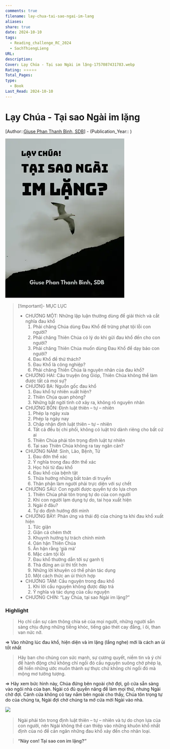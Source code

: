 ```yaml
---
comments: true
filename: lay-chua-tai-sao-ngai-im-lang
aliases:
share: true
date: 2024-10-10
tags:
  - Reading_challenge_RC_2024
  - SachThiengLieng
URL:
description:
Cover: Lạy Chúa - Tại sao Ngài im lặng-1757087431783.webp
Rating: ⭐⭐⭐⭐⭐
Total_Pages:
type:
  - Book
Last_Read: 2024-10-10
---
```

# Lạy Chúa - Tại sao Ngài im lặng  
[Author::[Giuse Phan Thanh Bình, SDB](Giuse%20Phan%20Thanh%20B%C3%ACnh,%20SDB.md)] - (Publication_Year:: )  
  
![Lạy Chúa - Tại sao Ngài im lặng-1757087431783.webp](../assets/img/L%E1%BA%A1y%20Ch%C3%BAa%20-%20T%E1%BA%A1i%20sao%20Ng%C3%A0i%20im%20l%E1%BA%B7ng-1757087431783.webp)  
  
> [!important]- MỤC LỤC  
> - CHƯƠNG MỘT: Những lập luận thường dùng để giải thích và cắt nghĩa đau khổ   
> 	1. Phải chăng Chúa dùng Đau Khổ để trừng phạt tội lỗi con người?  
> 	2. Phải chăng Thiên Chúa có lý do khi gửi đau khổ đến cho con người?  
> 	3. Phải chăng Thiên Chúa muốn dùng Đau Khổ để dạy bảo con người?  
> 	4. Đau Khổ để thử thách?  
> 	5. Đau Khổ là công nghiệp?  
> 	6. Phải chăng Thiên Chúa là nguyên nhân của đau khổ?  
> - CHƯƠNG HAI: Câu truyện ông Gióp, Thiên Chúa không thể làm được tất cả mọi sự?  
> - CHƯƠNG BA: Nguồn gốc đau khổ  
> 	1. Đau khổ tự nhiên xuất hiện?  
> 	2. Thiên Chúa quan phòng?  
> 	3. Những bất ngời tình cờ xảy ra, không rõ nguyên nhân  
> - CHƯƠNG BỐN: Định luật thiên – tự – nhiên  
> 	1. Phép lạ ngày xưa  
> 	2. Phép lạ ngày nay  
> 	3. Chấp nhận định luật thiên – tự – nhiên  
> 	4. Tất cả đều bị chi phối, không có luật trừ dành riêng cho bất cứ ai  
> 	5. Thiên Chúa phải tôn trọng định luật tự nhiên  
> 	6. Tại sao Thiên Chúa không ra tay ngăn cản?  
> - CHƯƠNG NĂM: Sinh, Lão, Bệnh, Tử  
> 	1. Đau đớn thể xác  
> 	2. Ý nghĩa trong đau đớn thể xác  
> 	3. Học hỏi từ đau khổ  
> 	4. Đau khổ của bệnh tật  
> 	5. Thừa hưởng những bất toàn di truyền  
> 	6. Thân phận làm người phải trực diện với sự chết  
> - CHƯƠNG SÁU: Con người được quyền tự do lựa chọn  
> 	1. Thiên Chúa phải tôn trọng tự do của con người  
> 	2. Khi con người lạm dụng tự do, tai họa xuất hiện  
> 	3. Ngài ở đâu?  
> 	4. Tự do định hướng đời mình  
> - CHƯƠNG BẢY: Phản ứng và thái độ của chúng ta khi đau khổ xuất hiện  
> 	1. Tức giận  
> 	2. Giận cá chém thớt  
> 	3. Khuynh hướng tự trách chính mình  
> 	4. Oán hận Thiên Chúa  
> 	5. Ân hận rằng ‘giá mà’  
> 	6. Mặc cảm tội lỗi  
> 	7. Đau khổ thường dẫn tới sự ganh tị  
> 	8. Thà đừng an ủi thì tốt hơn  
> 	9. Những lời khuyên có thể phản tác dụng  
> 	10. Một cách thức an ủi thích hợp  
> - CHƯƠNG TÁM: Cầu nguyện trong đau khổ  
> 	1. Khi lời cầu nguyện không được đáp trả  
> 	2. Ý nghĩa và tác dụng của cầu nguyện  
> - CHƯƠNG CHÍN: “Lạy Chúa, tại sao Ngài im lặng?”  
  
### Highlight  
  
> Họ chỉ cần sự cảm thông chia sẻ của mọi người, những người sẵn sàng chịu đựng những tiếng khóc, tiếng gào thét cay đắng, ỉ ôi, than van nức nở.   
  
=> Vào những lúc đau khổ, hiện diện và im lặng (lắng nghe) mới là cách an ủi tốt nhất  
  
> Hãy ban cho chúng con sức mạnh, sự cương quyết, niềm tin và ý chí để hành động chứ không chỉ ngồi đó cầu nguyện suông chờ phép lạ, để hiến những ước muốn thành sự thực chứ không chỉ ngồi đó mà mộng mơ tưởng tượng.   
  
=> Hãy xem bức hình này, Chúa đứng bên ngoài chờ đợi, gõ cửa sẵn sàng vào ngôi nhà của bạn. Ngài có đủ quyền năng để làm mọi thứ, nhưng Ngài chờ đợi. Cánh cửa không có tay nắm bên ngoài cho thấy, Chúa tôn trọng tự do của chúng ta, Ngài đợi chờ chúng ta mở cửa mời Ngài vào nhà.  
  
![](https://i.imgur.com/61EkNEh.png)  
  
> Ngài phải tôn trong định luật thiên – tự – nhiên và tự do chọn lựa của con người, nên Ngài không thể can thiệp vào những khuôn khổ nhất định của nó để cản ngăn những đau khổ xảy đến cho nhân loại.   
  
> **“Này con! Tại sao con im lặng?”**   
  
